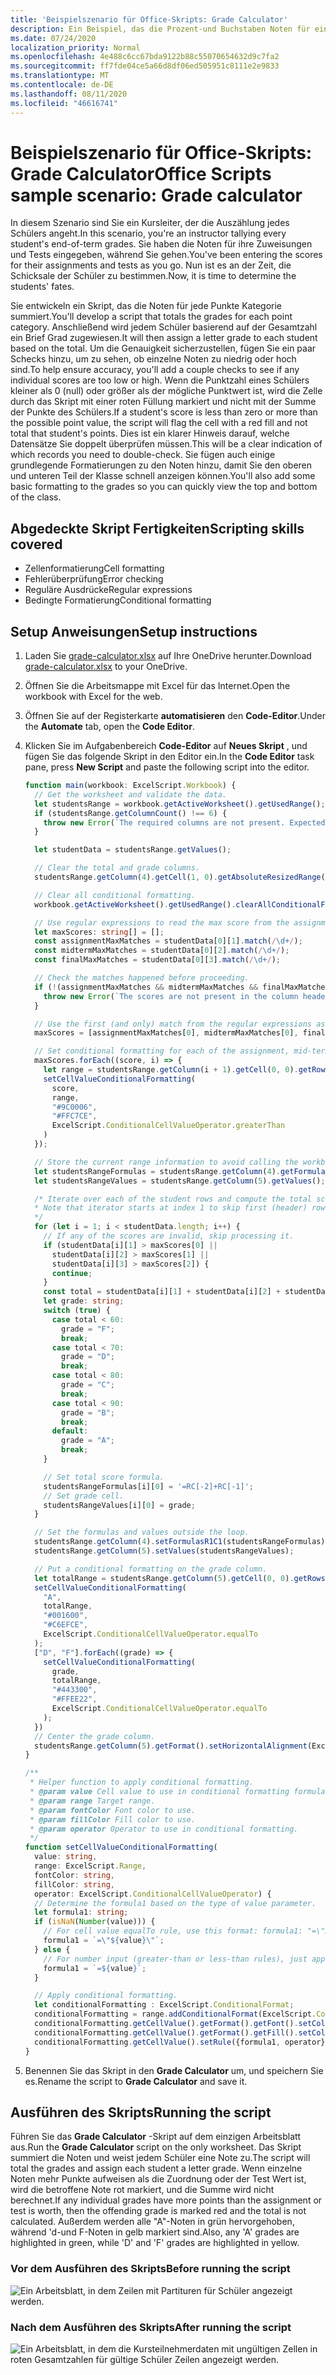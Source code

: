 ```yaml
---
title: 'Beispielszenario für Office-Skripts: Grade Calculator'
description: Ein Beispiel, das die Prozent-und Buchstaben Noten für eine Kursteilnehmer Klasse bestimmt.
ms.date: 07/24/2020
localization_priority: Normal
ms.openlocfilehash: 4e488c6cc67bda9122b88c55070654632d9c7fa2
ms.sourcegitcommit: ff7fde04ce5a66d8df06ed505951c8111e2e9833
ms.translationtype: MT
ms.contentlocale: de-DE
ms.lasthandoff: 08/11/2020
ms.locfileid: "46616741"
---
```

# <a name="office-scripts-sample-scenario-grade-calculator"></a><span data-ttu-id="90876-103">Beispielszenario für Office-Skripts: Grade Calculator</span><span class="sxs-lookup"><span data-stu-id="90876-103">Office Scripts sample scenario: Grade calculator</span></span>

<span data-ttu-id="90876-104">In diesem Szenario sind Sie ein Kursleiter, der die Auszählung jedes Schülers angeht.</span><span class="sxs-lookup"><span data-stu-id="90876-104">In this scenario, you're an instructor tallying every student's end-of-term grades.</span></span> <span data-ttu-id="90876-105">Sie haben die Noten für ihre Zuweisungen und Tests eingegeben, während Sie gehen.</span><span class="sxs-lookup"><span data-stu-id="90876-105">You've been entering the scores for their assignments and tests as you go.</span></span> <span data-ttu-id="90876-106">Nun ist es an der Zeit, die Schicksale der Schüler zu bestimmen.</span><span class="sxs-lookup"><span data-stu-id="90876-106">Now, it is time to determine the students' fates.</span></span>

<span data-ttu-id="90876-107">Sie entwickeln ein Skript, das die Noten für jede Punkte Kategorie summiert.</span><span class="sxs-lookup"><span data-stu-id="90876-107">You'll develop a script that totals the grades for each point category.</span></span> <span data-ttu-id="90876-108">Anschließend wird jedem Schüler basierend auf der Gesamtzahl ein Brief Grad zugewiesen.</span><span class="sxs-lookup"><span data-stu-id="90876-108">It will then assign a letter grade to each student based on the total.</span></span> <span data-ttu-id="90876-109">Um die Genauigkeit sicherzustellen, fügen Sie ein paar Schecks hinzu, um zu sehen, ob einzelne Noten zu niedrig oder hoch sind.</span><span class="sxs-lookup"><span data-stu-id="90876-109">To help ensure accuracy, you'll add a couple checks to see if any individual scores are too low or high.</span></span> <span data-ttu-id="90876-110">Wenn die Punktzahl eines Schülers kleiner als 0 (null) oder größer als der mögliche Punktwert ist, wird die Zelle durch das Skript mit einer roten Füllung markiert und nicht mit der Summe der Punkte des Schülers.</span><span class="sxs-lookup"><span data-stu-id="90876-110">If a student's score is less than zero or more than the possible point value, the script will flag the cell with a red fill and not total that student's points.</span></span> <span data-ttu-id="90876-111">Dies ist ein klarer Hinweis darauf, welche Datensätze Sie doppelt überprüfen müssen.</span><span class="sxs-lookup"><span data-stu-id="90876-111">This will be a clear indication of which records you need to double-check.</span></span> <span data-ttu-id="90876-112">Sie fügen auch einige grundlegende Formatierungen zu den Noten hinzu, damit Sie den oberen und unteren Teil der Klasse schnell anzeigen können.</span><span class="sxs-lookup"><span data-stu-id="90876-112">You'll also add some basic formatting to the grades so you can quickly view the top and bottom of the class.</span></span>

## <a name="scripting-skills-covered"></a><span data-ttu-id="90876-113">Abgedeckte Skript Fertigkeiten</span><span class="sxs-lookup"><span data-stu-id="90876-113">Scripting skills covered</span></span>

- <span data-ttu-id="90876-114">Zellenformatierung</span><span class="sxs-lookup"><span data-stu-id="90876-114">Cell formatting</span></span>
- <span data-ttu-id="90876-115">Fehlerüberprüfung</span><span class="sxs-lookup"><span data-stu-id="90876-115">Error checking</span></span>
- <span data-ttu-id="90876-116">Reguläre Ausdrücke</span><span class="sxs-lookup"><span data-stu-id="90876-116">Regular expressions</span></span>
- <span data-ttu-id="90876-117">Bedingte Formatierung</span><span class="sxs-lookup"><span data-stu-id="90876-117">Conditional formatting</span></span>

## <a name="setup-instructions"></a><span data-ttu-id="90876-118">Setup Anweisungen</span><span class="sxs-lookup"><span data-stu-id="90876-118">Setup instructions</span></span>

1. <span data-ttu-id="90876-119">Laden Sie <a href="grade-calculator.xlsx">grade-calculator.xlsx</a> auf Ihre OneDrive herunter.</span><span class="sxs-lookup"><span data-stu-id="90876-119">Download <a href="grade-calculator.xlsx">grade-calculator.xlsx</a> to your OneDrive.</span></span>

2. <span data-ttu-id="90876-120">Öffnen Sie die Arbeitsmappe mit Excel für das Internet.</span><span class="sxs-lookup"><span data-stu-id="90876-120">Open the workbook with Excel for the web.</span></span>

3. <span data-ttu-id="90876-121">Öffnen Sie auf der Registerkarte **automatisieren** den **Code-Editor**.</span><span class="sxs-lookup"><span data-stu-id="90876-121">Under the **Automate** tab, open the **Code Editor**.</span></span>

4. <span data-ttu-id="90876-122">Klicken Sie im Aufgabenbereich **Code-Editor** auf **Neues Skript** , und fügen Sie das folgende Skript in den Editor ein.</span><span class="sxs-lookup"><span data-stu-id="90876-122">In the **Code Editor** task pane, press **New Script** and paste the following script into the editor.</span></span>

    ```TypeScript
    function main(workbook: ExcelScript.Workbook) {
      // Get the worksheet and validate the data.
      let studentsRange = workbook.getActiveWorksheet().getUsedRange();
      if (studentsRange.getColumnCount() !== 6) {
        throw new Error(`The required columns are not present. Expected column headers: "Student ID | Assignment score | Mid-term | Final | Total | Grade"`);
      }

      let studentData = studentsRange.getValues();

      // Clear the total and grade columns.
      studentsRange.getColumn(4).getCell(1, 0).getAbsoluteResizedRange(studentData.length - 1, 2).clear();

      // Clear all conditional formatting.
      workbook.getActiveWorksheet().getUsedRange().clearAllConditionalFormats();

      // Use regular expressions to read the max score from the assignment, mid-term, and final scores columns.
      let maxScores: string[] = [];
      const assignmentMaxMatches = studentData[0][1].match(/\d+/);
      const midtermMaxMatches = studentData[0][2].match(/\d+/);
      const finalMaxMatches = studentData[0][3].match(/\d+/);

      // Check the matches happened before proceeding.
      if (!(assignmentMaxMatches && midtermMaxMatches && finalMaxMatches)) {
        throw new Error(`The scores are not present in the column headers. Expected format: "Assignments (n)|Mid-term (n)|Final (n)"`);
      }

      // Use the first (and only) match from the regular expressions as the max scores.
      maxScores = [assignmentMaxMatches[0], midtermMaxMatches[0], finalMaxMatches[0]];

      // Set conditional formatting for each of the assignment, mid-term, and final scores columns.
      maxScores.forEach((score, i) => {
        let range = studentsRange.getColumn(i + 1).getCell(0, 0).getRowsBelow(studentData.length - 1);
        setCellValueConditionalFormatting(
          score,
          range,
          "#9C0006",
          "#FFC7CE",
          ExcelScript.ConditionalCellValueOperator.greaterThan
        )
      });

      // Store the current range information to avoid calling the workbook in the loop.
      let studentsRangeFormulas = studentsRange.getColumn(4).getFormulasR1C1();
      let studentsRangeValues = studentsRange.getColumn(5).getValues();

      /* Iterate over each of the student rows and compute the total score and letter grade.
      * Note that iterator starts at index 1 to skip first (header) row.
      */
      for (let i = 1; i < studentData.length; i++) {
        // If any of the scores are invalid, skip processing it.
        if (studentData[i][1] > maxScores[0] ||
          studentData[i][2] > maxScores[1] ||
          studentData[i][3] > maxScores[2]) {
          continue;
        }
        const total = studentData[i][1] + studentData[i][2] + studentData[i][3];
        let grade: string;
        switch (true) {
          case total < 60:
            grade = "F";
            break;
          case total < 70:
            grade = "D";
            break;
          case total < 80:
            grade = "C";
            break;
          case total < 90:
            grade = "B";
            break;
          default:
            grade = "A";
            break;
        }

        // Set total score formula.
        studentsRangeFormulas[i][0] = '=RC[-2]+RC[-1]';
        // Set grade cell.
        studentsRangeValues[i][0] = grade;
      }

      // Set the formulas and values outside the loop.
      studentsRange.getColumn(4).setFormulasR1C1(studentsRangeFormulas);
      studentsRange.getColumn(5).setValues(studentsRangeValues);

      // Put a conditional formatting on the grade column.
      let totalRange = studentsRange.getColumn(5).getCell(0, 0).getRowsBelow(studentData.length - 1);
      setCellValueConditionalFormatting(
        "A",
        totalRange,
        "#001600",
        "#C6EFCE",
        ExcelScript.ConditionalCellValueOperator.equalTo
      );
      ["D", "F"].forEach((grade) => {
        setCellValueConditionalFormatting(
          grade,
          totalRange,
          "#443300",
          "#FFEE22",
          ExcelScript.ConditionalCellValueOperator.equalTo
        );
      })
      // Center the grade column.
      studentsRange.getColumn(5).getFormat().setHorizontalAlignment(ExcelScript.HorizontalAlignment.center);
    }

    /**
     * Helper function to apply conditional formatting.
     * @param value Cell value to use in conditional formatting formula1.
     * @param range Target range.
     * @param fontColor Font color to use.
     * @param fillColor Fill color to use.
     * @param operator Operator to use in conditional formatting.
     */
    function setCellValueConditionalFormatting(
      value: string,
      range: ExcelScript.Range,
      fontColor: string,
      fillColor: string,
      operator: ExcelScript.ConditionalCellValueOperator) {
      // Determine the formula1 based on the type of value parameter.
      let formula1: string;
      if (isNaN(Number(value))) {
        // For cell value equalTo rule, use this format: formula1: "=\"A\"",
        formula1 = `=\"${value}\"`;
      } else {
        // For number input (greater-than or less-than rules), just append '='.
        formula1 = `=${value}`;
      }

      // Apply conditional formatting.
      let conditionalFormatting : ExcelScript.ConditionalFormat;
      conditionalFormatting = range.addConditionalFormat(ExcelScript.ConditionalFormatType.cellValue);
      conditionalFormatting.getCellValue().getFormat().getFont().setColor(fontColor);
      conditionalFormatting.getCellValue().getFormat().getFill().setColor(fillColor);
      conditionalFormatting.getCellValue().setRule({formula1, operator});
    }
    ```

5. <span data-ttu-id="90876-123">Benennen Sie das Skript in den **Grade Calculator** um, und speichern Sie es.</span><span class="sxs-lookup"><span data-stu-id="90876-123">Rename the script to **Grade Calculator** and save it.</span></span>

## <a name="running-the-script"></a><span data-ttu-id="90876-124">Ausführen des Skripts</span><span class="sxs-lookup"><span data-stu-id="90876-124">Running the script</span></span>

<span data-ttu-id="90876-125">Führen Sie das **Grade Calculator** -Skript auf dem einzigen Arbeitsblatt aus.</span><span class="sxs-lookup"><span data-stu-id="90876-125">Run the **Grade Calculator** script on the only worksheet.</span></span> <span data-ttu-id="90876-126">Das Skript summiert die Noten und weist jedem Schüler eine Note zu.</span><span class="sxs-lookup"><span data-stu-id="90876-126">The script will total the grades and assign each student a letter grade.</span></span> <span data-ttu-id="90876-127">Wenn einzelne Noten mehr Punkte aufweisen als die Zuordnung oder der Test Wert ist, wird die betroffene Note rot markiert, und die Summe wird nicht berechnet.</span><span class="sxs-lookup"><span data-stu-id="90876-127">If any individual grades have more points than the assignment or test is worth, then the offending grade is marked red and the total is not calculated.</span></span> <span data-ttu-id="90876-128">Außerdem werden alle "A"-Noten in grün hervorgehoben, während 'd-und F-Noten in gelb markiert sind.</span><span class="sxs-lookup"><span data-stu-id="90876-128">Also, any 'A' grades are highlighted in green, while 'D' and 'F' grades are highlighted in yellow.</span></span>

### <a name="before-running-the-script"></a><span data-ttu-id="90876-129">Vor dem Ausführen des Skripts</span><span class="sxs-lookup"><span data-stu-id="90876-129">Before running the script</span></span>

![Ein Arbeitsblatt, in dem Zeilen mit Partituren für Schüler angezeigt werden.](../../images/scenario-grade-calculator-before.png)

### <a name="after-running-the-script"></a><span data-ttu-id="90876-131">Nach dem Ausführen des Skripts</span><span class="sxs-lookup"><span data-stu-id="90876-131">After running the script</span></span>

![Ein Arbeitsblatt, in dem die Kursteilnehmerdaten mit ungültigen Zellen in roten Gesamtzahlen für gültige Schüler Zeilen angezeigt werden.](../../images/scenario-grade-calculator-after.png)
